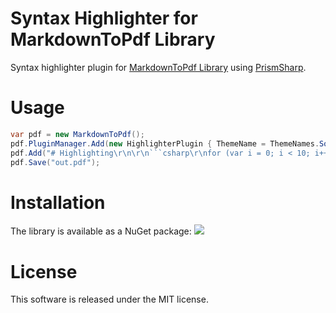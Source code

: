 # Syntax Highlighter for MarkdownToPdf Library

Syntax highlighter plugin for  [MarkdownToPdf Library](https://github.com/tkubec/MarkdownToPdf) using [PrismSharp](https://github.com/tkubec/PrismSharp).

# Usage

```csharp
var pdf = new MarkdownToPdf();
pdf.PluginManager.Add(new HighlighterPlugin { ThemeName = ThemeNames.SolarizedDarkAtom });
pdf.Add("# Highlighting\r\n\r\n```csharp\r\nfor (var i = 0; i < 10; i++) { ; } // comment\r\n```");
pdf.Save("out.pdf");

```


# Installation

The library is available as a NuGet package: [![](https://img.shields.io/badge/nuget-v1.0-blue)](https://www.nuget.org/packages/MarkdownToPdf.SyntaxHighlighter)

# License
This software is released under the MIT license.
